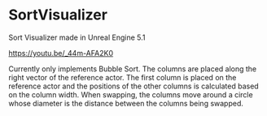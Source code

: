 # SortVisualizer
Sort Visualizer made in Unreal Engine 5.1

https://youtu.be/_44m-AFA2K0

Currently only implements Bubble Sort.
The columns are placed along the right vector of the reference actor.
The first column is placed on the reference actor and the positions of the other columns is calculated based on the column width.
When swapping, the columns move around a circle whose diameter is the distance between the columns being swapped.
